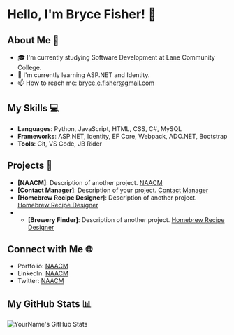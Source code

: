 # Hello, I'm Bryce Fisher! 👋

## About Me 📌
- 🎓 I'm currently studying Software Development at Lane Community College.
- 🌱 I'm currently learning ASP.NET and Identity.
- 📫 How to reach me: bryce.e.fisher@gmail.com

## My Skills 💻
- **Languages**: Python, JavaScript, HTML, CSS, C#, MySQL
- **Frameworks**: ASP.NET, Identity, EF Core, Webpack, ADO.NET, Bootstrap
- **Tools**: Git, VS Code, JB Rider

## Projects 🚀
- **[NAACM]**: Description of another project. [NAACM](https://www.naacm.org/)
- **[Contact Manager]**: Description of your project. [Contact Manager]([URL](http://bryceefisher-001-site2.htempurl.com/Account/Login?ReturnUrl=%2F))
- **[Homebrew Recipe Designer]**: Description of another project. [Homebrew Recipe Designer]([URL](https://homebrewrecipedesigner.azurewebsites.net/))
- - **[Brewery Finder]**: Description of another project. [Homebrew Recipe Designer]([URL](https://citstudent.lanecc.edu/~fisherb479/web/brewery/dist/index.html))

## Connect with Me 🌐
- Portfolio: [NAACM]([URL](https://www.naacm.org/))
- LinkedIn: [NAACM]([URL](https://www.naacm.org/))
- Twitter: [NAACM]([URL](https://www.naacm.org/))

## My GitHub Stats 📊
![YourName's GitHub Stats](https://github-readme-stats.vercel.app/api?username=bryceefisher&show_icons=true)
